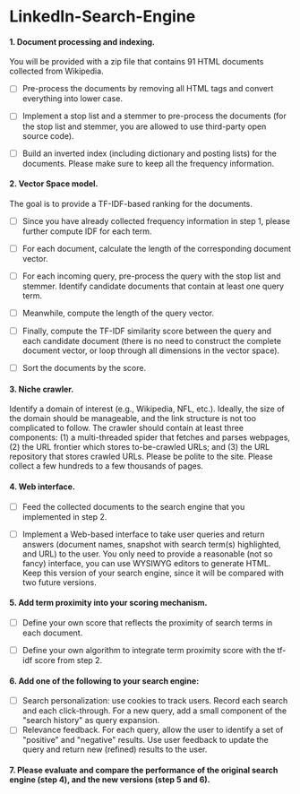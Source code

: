 # LinkedIn-Search-Engine

#### 1. Document processing and indexing. 

You will be provided with a zip file that contains 91 HTML documents collected from Wikipedia.

- [ ] Pre-process the documents by removing all HTML tags and convert everything into lower case.

- [ ] Implement a stop list and a stemmer to pre-process the documents (for the stop list and stemmer, you are allowed to use third-party open source code).

- [ ] Build an inverted index (including dictionary and posting lists) for the documents. Please make sure to keep all the frequency information.

#### 2. Vector Space model. 

The goal is to provide a TF-IDF-based ranking for the documents.

- [ ] Since you have already collected frequency information in step 1, please further compute IDF for each term.

- [ ] For each document, calculate the length of the corresponding document vector.

- [ ] For each incoming query, pre-process the query with the stop list and stemmer. Identify candidate documents that contain at least one query term.

- [ ] Meanwhile, compute the length of the query vector.

- [ ] Finally, compute the TF-IDF similarity score between the query and each candidate document (there is no need to construct the complete document vector, or loop through all dimensions in the vector space).

- [ ] Sort the documents by the score.

#### 3. Niche crawler. 

Identify a domain of interest (e.g., Wikipedia, NFL, etc.). Ideally, the size of the domain should be manageable, and the link structure is not too complicated to follow. The crawler should contain at least three components: (1) a multi-threaded spider that fetches and parses webpages, (2) the URL frontier which stores to-be-crawled URLs; and (3) the URL repository that stores crawled URLs. Please be polite to the site. Please collect a few hundreds to a few thousands of pages.

#### 4. Web interface.
- [ ] Feed the collected documents to the search engine that you implemented in step 2.

- [ ] Implement a Web-based interface to take user queries and return answers (document names, snapshot with search term(s) highlighted, and URL) to the user. You only need to provide a reasonable (not so fancy) interface, you can use WYSIWYG editors to generate HTML. Keep this version of your search engine, since it will be compared with two future versions.

#### 5. Add term proximity into your scoring mechanism.

- [ ] Define your own score that reflects the proximity of search terms in each document.

- [ ] Define your own algorithm to integrate term proximity score with the tf-idf score from step 2.

#### 6. Add one of the following to your search engine:

- [ ] Search personalization: use cookies to track users. Record each search and each click-through. For a new query, add a small component of the "search history" as query expansion.
- [ ] Relevance feedback. For each query, allow the user to identify a set of "positive" and "negative" results. Use user feedback to update the query and return new (refined) results to the user.

#### 7. Please evaluate and compare the performance of the original search engine (step 4), and the new versions (step 5 and 6).
